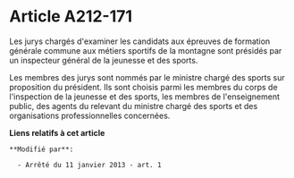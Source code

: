 # Article A212-171

Les jurys chargés d'examiner les candidats aux épreuves de formation générale commune aux métiers sportifs de la montagne
sont présidés par un inspecteur général de la jeunesse et des sports.

Les membres des jurys sont nommés par le ministre chargé des sports sur proposition du président. Ils sont choisis parmi les
membres du corps de l'inspection de la jeunesse et des sports, les membres de l'enseignement public, des agents du relevant
du ministre chargé des sports et des organisations professionnelles concernées.

**Liens relatifs à cet article**

	**Modifié par**:

	  - Arrêté du 11 janvier 2013 - art. 1
